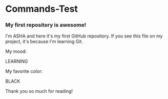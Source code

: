 # Commands-Test
### My first repository is awesome!

I'm ASHA and here it's my first GitHub repository.
If you see this file on my project, it's because I'm learning Git.

My mood:

LEARNING

My favorite color:

BLACK

Thank you so much for reading!

